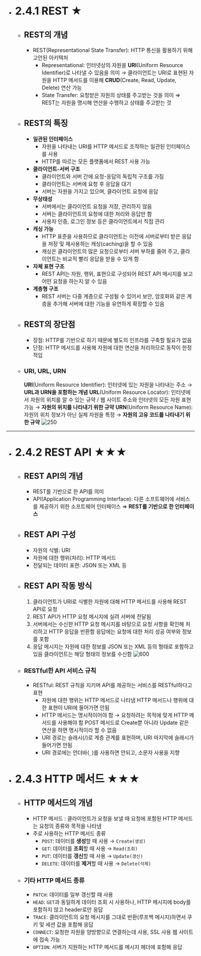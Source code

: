 - # 2.4.1 REST ★
	- ## REST의 개념
		- REST(Representational State Transfer): HTTP 통신을 활용하기 위해 고안된 아키텍처
			- Representational: 인터넷상의 자원을 **URI**(Uniform Resource Identifier)로 나타낼 수 있음을 의미
			  → 클라이언트는 URI로 표현된 자원을 HTTP 메서드를 이용해 **CRUD**(Create, Read, Update, Delete) 연산 가능
			 - State Transfer: 요청받은 자원의 상태를 주고받는 것을 의미
			⇒ REST는 자원을 명시해 연산을 수행하고 상태를 주고받는 것
	- ## REST의 특징
		- **일관된 인터페이스**
			- 자원을 나타내는 URI를 HTTP 메서드로 조작하는 일관된 인터페이스를 사용
			- HTTP를 따르는 모든 플랫폼에서 REST 사용 가능
		- **클라이언트-서버 구조**
			- 클라이언트와 서버 간에 요청-응답의 독립적 구조를 가짐
			- 클라이언트는 서버에 요청 후 응답을 대기
			- 서버는 자원을 가지고 있으며, 클라이언트 요청에 응답
		- **무상태성**
			- 서버에서는 클라이언트 요청을 저장, 관리하지 않음
			- 서버는 클라이언트의 요청에 대한 처리와 응답만 함
			- 사용자 인증, 로그인 정보 등은 클라이언트에서 직접 관리
		- **캐싱 가능**
			- HTTP 표준을 사용하므로 클라이언트는 이전에 서버로부터 받은 응답을 저장 및 재사용하는 캐싱(caching)을 할 수 있음
			- 캐싱은 클라이언트의 많은 요청으로부터 서버 부하를 줄여 주고, 클라이언트는 비교적 빨리 응답을 받을 수 있게 함
		- **자체 표현 구조**
			- REST API는 자원, 행위, 표현으로 구성되어 REST API 메시지를 보고 어떤 요청을 하는지 알 수 있음
		- **계층형 구조**
			- REST 서버는 다중 계층으로 구성될 수 있어서 보안, 암호화와 같은 계층을 추가해 서버에 대한 기능을 유연하게 확장할 수 있음
	- ## REST의 장단점
		- 장점: HTTP를 기반으로 하기 때문에 별도의 인프라를 구축할 필요가 없음
		- 단점: HTTP 메서드를 사용해 자원에 대한 연산을 처리하므로 동작이 한정적임
	- ### URI, URL, URN
		**URI**(Uniform Resource Identifier): 인터넷에 있는 자원을 나타내는 주소 → **URL과 URN을 포함하는 개념**
		**URL**(Uniform Resource Locator): 인터넷에서 자원의 위치를 알 수 있는 규약 / 웹 사이트 주소와 인터넷의 모든 자원 표현 가능 → **자원의 위치를 나타내기 위한 규약**
		**URN**(Uniform Resource Name): 자원의 위치 정보가 아닌 실제 자원을 특정 → **자원의 고유 코드를 나타내기 위한 규약**
		![250](https://i.imgur.com/Rgwe4ge.png)
---
- # 2.4.2 REST API ★★★
	- ## REST API의 개념
		- REST를 기반으로 한 API를 의미
		- API(Application Programming Interface): 다른 소프트웨어에 서비스를 제공하기 위한 소프트웨어 인터페이스
			⇒ **REST를 기반으로 한 인터페이스**
	- ## REST API 구성
		- 자원의 식별: URI
		- 자원에 대한 행위(처리): HTTP 메서드
		- 전달되는 데이터 표현: JSON 또는 XML 등
	- ## REST API 작동 방식
		1. 클라이언트가 URI로 식별한 자원에 대해 HTTP 메서드를 사용해 REST API로 요청
		2. REST API가 HTTP 요청 메시지에 실려 서버에 전달됨
		3. 서버에서는 수신한 HTTP 요청 메시지를 바탕으로 요청 사항을 확인해 처리하고 HTTP 응답을 반환함
		   응답에는 요청에 대한 처리 성공 여부와 정보를 포함
		4. 응답 메시지는 자원에 대한 정보를 JSON 또는 XML 등의 형태로 포함하고 있음
		   클라이언트는 해당 형태의 정보를 수신함
	   ![600](https://i.imgur.com/ZKgZv7o.png)
	- ### RESTful한 API 서비스 규칙
		- RESTful: REST 규칙을 지키며 API를 제공하는 서비스를 RESTful하다고 표현
			- 자원에 대한 행위는 HTTP 메서드로 나타냄
			  HTTP 메서드나 행위에 대한 표현이 URI에 들어가면 안됨
			- HTTP 메서드는 명시적이어야 함 → 요청하려는 목적에 맞게 HTTP 메서드를 사용해야 함
			  POST 메서드로 Create뿐 아니라 Update 같은 연산을 하면 명시적이라 할 수 없음
			- URI 경로는 슬래시(/)로 계층 관계를 표현하며, URI 마지막에 슬래시가 들어가면 안됨
			- URI 경로에는 언더바(`_`)를 사용하면 안되고, 소문자 사용을 지향
- # 2.4.3 HTTP 메서드 ★★★
	- ## HTTP 메서드의 개념
		- HTTP 메서드 : 클라이언트가 요청을 보낼 때 요청에 포함된 HTTP 메서드는 요청의 종류와 목적을 나타냄
		- 주로 사용하는 HTTP 메서드 종류
			- `POST`: 데이터를 **생성**할 때 사용 → `Create(생성)`
			- `GET`: 데이터를 **조회**할 때 사용 → `Read(조회)`
			- `PUT`:  데이터를 **갱신**할 때 사용 → `Update(갱신)`
			- `DELETE`: 데이터를 **제거**할 때 사용 → `Delete(삭제)`
	- ### 기타 HTTP 메서드 종류
		- `PATCH`: 데이터를 일부 갱신할 때 사용
		- `HEAD`: `GET`과 동일하게 데이터 조회 시 사용하나, HTTP 메시지에 body를 포함하지 않고 header로만 응답
		- `TRACE`: 클라이언트의 요청 메시지를 그대로 반환(루프백 메시지)하면서 쿠키 및 세션 값을 포함해 응답
		- `CONNECT`: 요청한 자원을 양방향으로 연결하는데 사용, SSL 사용 웹 사이트에 접속 가능
		- `OPTION`: 서버가 지원하는 HTTP 메서드를 메시지 헤더에 포함해 응답